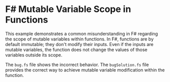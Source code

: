 # F# Mutable Variable Scope in Functions
This example demonstrates a common misunderstanding in F# regarding the scope of mutable variables within functions.  In F#, functions are by default immutable; they don't modify their inputs. Even if the inputs are mutable variables, the function does not change the values of those variables outside its scope. 

The `bug.fs` file shows the incorrect behavior. The `bugSolution.fs` file provides the correct way to achieve mutable variable modification within the function.